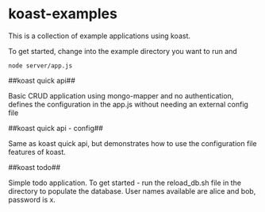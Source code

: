 koast-examples
==============

This is a collection of example applications using koast.

To get started, change into the example directory you want to run and

```
node server/app.js
```

##koast quick api##

Basic CRUD application using mongo-mapper and no authentication, defines the
configuration in the app.js without needing an external config file

##koast quick api - config##

Same as koast quick api, but demonstrates how to use the configuration file
features of koast.

##koast todo##

Simple todo application. To get started - run the reload_db.sh file in the
directory to populate the database. User names available are alice and bob, password is x.
